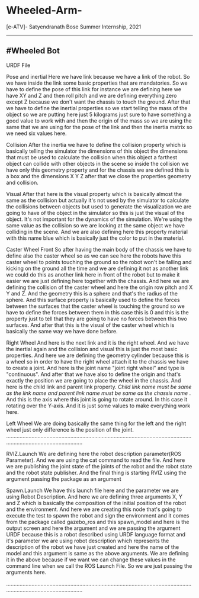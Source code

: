 # Wheeled-Arm-
[e-ATV]-
Satyendranath Bose Summer Internship, 2021






---------------
#Wheeled Bot
---------------
URDF File

Pose and inertial
Here we have link because we have a link of the robot. So we have inside the link some basic properties that are mandatories. So we have to define the pose of this link for instance we are defining here we have XY and Z and then roll pitch and we are defining everything zero except Z because we don't want the chassis to touch the ground. After that we have to define the inertial properties so we start telling the mass of the object so we are putting here just 5 kilograms just sure to have something a good value to work with and then the origin of the mass so we are using the same that we are using for the pose of the link and then the inertia matrix so we need six values here. 

Collision
  After the inertia we have to define the collision property which is basically telling the simulator the dimensions of this object the dimensions that must be used to calculate the collision when this object a farthest object can collide with other objects in the scene so inside the collision we have only this geometry property and for the chassis we are defined this is a box and the dimensions X Y Z after that we close the properties geometry and collision.

Visual
    After that here is the visual property which is basically almost the same as the collision but actually it's not used by the simulator to calculate the collisions between objects but used to generate the visualization we are going to have of the object in the simulator so this is just the visual of the object. It's not important for the dynamics of the simulation. We're using the same value as the collision so we are looking at the same object we have colliding in the scene. And we are also defining here this property material with this name blue which is basically just the color to put in the material. 

Caster Wheel Front
   So after having the main body of the chassis we have to define also the caster wheel so as we can see here the robots have this caster wheel to points touching the ground so the robot won't be falling and kicking on the ground all the time and we are defining it not as another link we could do this as another link here in front of the robot but to make it easier we are just defining here together with the chassis. And here we are defining the collision of the caster wheel and here the origin row pitch and X Y and Z. And the geometry this is a sphere and that's the radius of the sphere. And this surface property is basically used to define the forces between the surfaces that the caster  wheel is touching the ground so we have to define the forces between them in this case this is 0 and this is the property just to tell that they are going to have no forces between this two surfaces. And after that this is the visual of the caster wheel which is basically the same way we have done before. 
 
Right Wheel
     And here is the next link and it is the right wheel. And we have the inertial again and the collision and visual this is just the most basic properties. And here we are defining the geometry cylinder because this is a wheel so in order to have the right wheel attach it to the chassis we have to create a joint. And here is the joint name "joint right wheel" and type is "continuous". And after that we have also to define the origin and that's exactly the position we are going to place the wheel in the chassis. And here is the child link and parent link property. *Child link name must be same as the link name and parent link name must be same as the chassis name* . And this is the axis where this joint is going to rotate around. In this case it rotating over the Y-axis. And it is just some values to make everything work here. 

 Left Wheel 
We are doing basically the same thing for the left and the right wheel just only difference is the position of the joint. 
...............................................................................................................................................................................







RVIZ.Launch
We are defining here the robot description parameter(ROS Parameter). And we are using the cat command to read the file. 
  And here we are publishing the joint state of the joints of the robot and the robot state and the robot state publisher. 
   And the final thing is starting RVIZ using the argument passing the package as an argument 

Spawn.Launch
We have this launch file here and the parameter we are using Robot Description. And here we are defining three arguments X, Y and Z which is basically the composition of the initial position of the robot and the environment. 
 And here we are creating this node that's going to execute the test to spawn the robot and sign the environment and it comes from the package called gazebo_ros and this spawn_model and here is the output screen and here the argument and we are passing the argument URDF because this is a robot described using URDF language format and it's parameter we are using robot description which represents the description of the robot we have just created and here the name of the model  and this argument is same as the above arguments. We are defining it in the above because if we want we can change these values in the command line when we call the ROS Launch File. So we are just passing the arguments here.

...............................................................................................................................................................................






